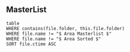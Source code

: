 ## MasterList

```dataview
table
WHERE contains(file.folder, this.file.folder) 
WHERE file.name != "$ Area Masterlist $"
WHERE file.name != "$ Area Sorted $"
SORT file.ctime ASC
```